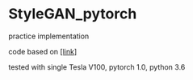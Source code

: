 # StyleGAN_pytorch
practice implementation

code based on [[link]](https://github.com/rosinality/style-based-gan-pytorch)

tested with single Tesla V100, pytorch 1.0, python 3.6
